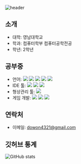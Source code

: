 ![header](https://capsule-render.vercel.app/api?type=soft&text=안녕하세요&desc=영남대학교에%20재학중인%20유도원입니다&fontColor=FFFFFF&fontSize=40&color=gradient&customColorList=14&fontAlignY=46&descAlignY=73)

## 소개
* 대학: 영남대학교<br>
* 학과: 컴퓨터학부 컴퓨터공학전공<br>
* 학년: 2학년<br>

## 공부중
* 언어: <img src="https://img.shields.io/badge/Python-3766AB?style=flat-square&logo=Python&logoColor=white"/> <img src="https://img.shields.io/badge/C-A8B9CC?style=flat-square&logo=C&logoColor=white"/> <img src="https://img.shields.io/badge/C++-00599C?style=flat-square&logo=cplusplus&logoColor=white"/> <img src="https://img.shields.io/badge/C%23-9179E4?style=flat-square"/> <img src="https://img.shields.io/badge/Javascript-F7DF1E?style=flat-square&logo=javascript&logoColor=white"/> <br>
* IDE 툴: <img src="https://img.shields.io/badge/Visual%20Studio-5C2D91?style=flat-square&logo=visual-studio&logoColor=white"/> <img src="https://img.shields.io/badge/VS%20Code-0078D4?style=flat-square&logo=visual-studio-code&logoColor=white"/> <img src="https://img.shields.io/badge/Eclipse-2C2255?style=flat-square&logo=eclipse-ide&logoColor=white"/><br>
* 형상관리 툴: <img src="https://img.shields.io/badge/Git-F05032?style=flat-square&logo=git&logoColor=white"/><br>
* 게임 개발: <img src="https://img.shields.io/badge/Unity-FFFFFF?style=flat-square&logo=unity&logoColor=black"/> <img src="https://img.shields.io/badge/Unreal Engine-0E1128?style=flat-square&logo=unrealengine&logoColor=white"/> <img src="https://img.shields.io/badge/DirectX12-89C134?style=flat-square"/><br>

## 연락처
* 이메일: dowon4321@gmail.com


## 깃허브 통계
![GitHub stats](https://github-readme-stats.vercel.app/api?username=Unvoider&show_icons=true&theme=shadow_blue)
